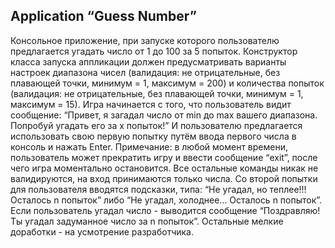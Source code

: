 ## Application “Guess Number”

Консольное приложение, при запуске которого пользователю предлагается угадать число от 1 до 100 за 5 попыток. Конструктор класса запуска аппликации должен предусматривать варианты настроек диапазона чисел (валидация: не отрицательные, без плавающей точки, минимум = 1, максимум = 200) и количества попыток (валидация: не отрицательные, без плавающей точки, минимум = 1, максимум = 15).
Игра начинается с того, что пользователь видит сообщение: “Привет, я загадал число от min до max вашего диапазона. Попробуй угадать его за x попыток!” И пользователю предлагается использовать свою первую попытку путём ввода первого числа в консоль и нажать Enter.
Примечание: в любой момент времени, пользователь может прекратить игру и ввести сообщение “exit”, после чего игра моментально остановится. Все остальные команды никак не валидируются, на вход принимаются только числа.
Со второй попытки для пользователя вводятся подсказки, типа: “Не угадал, но теплее!!! Осталось n попыток” либо “Не угадал, холоднее… Осталось n попыток”.
Если пользователь угадал число - выводится сообщение “Поздравляю! Ты угадал задуманное число за n попыток”.
Остальные мелкие доработки - на усмотрение разработчика.
